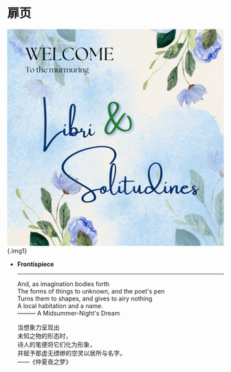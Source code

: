 # 扉页

<div class="grid cards" markdown>

![碎碎念](./To%20the%20murmuring.png){.img1}

- __Frontispiece__

    ---

    And, as imagination bodies forth   
    The forms of things to unknown, and the poet's pen  
    Turns them to shapes, and gives to airy nothing    
    A local habitation and a name.  
                        ——— A Midsummer-Night's Dream

    当想象力呈现出  
    未知之物的形态时，  
    诗人的笔便将它们化为形象，  
    并赋予那虚无缥缈的空灵以居所与名字。   
                        ——《仲夏夜之梦》

</div>

